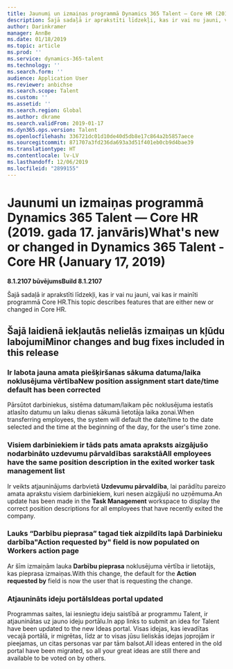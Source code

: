 ```yaml
---
title: Jaunumi un izmaiņas programmā Dynamics 365 Talent — Core HR (2019. gada 17. janvāris)
description: Šajā sadaļā ir aprakstīti līdzekļi, kas ir vai nu jauni, vai kas ir mainīti programmā Microsoft Dynamics 365 Talent — Core HR.
author: Darinkramer
manager: AnnBe
ms.date: 01/18/2019
ms.topic: article
ms.prod: ''
ms.service: dynamics-365-talent
ms.technology: ''
ms.search.form: ''
audience: Application User
ms.reviewer: anbichse
ms.search.scope: Talent
ms.custom: ''
ms.assetid: ''
ms.search.region: Global
ms.author: dkrame
ms.search.validFrom: 2019-01-17
ms.dyn365.ops.version: Talent
ms.openlocfilehash: 336721dc01d10de40d5db8e17c864a2b5857aece
ms.sourcegitcommit: 871707a3fd236da693a3d51f401eb0cb9d4bae39
ms.translationtype: HT
ms.contentlocale: lv-LV
ms.lasthandoff: 12/06/2019
ms.locfileid: "2899155"
---
```

# <a name="whats-new-or-changed-in-dynamics-365-talent---core-hr-january-17-2019"></a><span data-ttu-id="6fbe8-103">Jaunumi un izmaiņas programmā Dynamics 365 Talent — Core HR (2019. gada 17. janvāris)</span><span class="sxs-lookup"><span data-stu-id="6fbe8-103">What's new or changed in Dynamics 365 Talent - Core HR (January 17, 2019)</span></span>

<span data-ttu-id="6fbe8-104">**8.1.2107 būvējums**</span><span class="sxs-lookup"><span data-stu-id="6fbe8-104">**Build 8.1.2107**</span></span>

<span data-ttu-id="6fbe8-105">Šajā sadaļā ir aprakstīti līdzekļi, kas ir vai nu jauni, vai kas ir mainīti programmā Core HR.</span><span class="sxs-lookup"><span data-stu-id="6fbe8-105">This topic describes features that are either new or changed in Core HR.</span></span>

## <a name="minor-changes-and-bug-fixes-included-in-this-release"></a><span data-ttu-id="6fbe8-106">Šajā laidienā iekļautās nelielās izmaiņas un kļūdu labojumi</span><span class="sxs-lookup"><span data-stu-id="6fbe8-106">Minor changes and bug fixes included in this release</span></span>

### <a name="new-position-assignment-start-datetime-default-has-been-corrected"></a><span data-ttu-id="6fbe8-107">Ir labota jauna amata piešķiršanas sākuma datuma/laika noklusējuma vērtība</span><span class="sxs-lookup"><span data-stu-id="6fbe8-107">New position assignment start date/time default has been corrected</span></span>
<span data-ttu-id="6fbe8-108">Pārsūtot darbiniekus, sistēma datumam/laikam pēc noklusējuma iestatīs atlasīto datumu un laiku dienas sākumā lietotāja laika zonai.</span><span class="sxs-lookup"><span data-stu-id="6fbe8-108">When transferring employees, the system will default the date/time to the date selected and the time at the beginning of the day, for the user's time zone.</span></span>

### <a name="all-employees-have-the-same-position-description-in-the-exited-worker-task-management-list"></a><span data-ttu-id="6fbe8-109">Visiem darbiniekiem ir tāds pats amata apraksts aizgājušo nodarbināto uzdevumu pārvaldības sarakstā</span><span class="sxs-lookup"><span data-stu-id="6fbe8-109">All employees have the same position description in the exited worker task management list</span></span>
<span data-ttu-id="6fbe8-110">Ir veikts atjauninājums darbvietā **Uzdevumu pārvaldība**, lai parādītu pareizo amata aprakstu visiem darbiniekiem, kuri nesen aizgājuši no uzņēmuma.</span><span class="sxs-lookup"><span data-stu-id="6fbe8-110">An update has been made in the **Task Management** workspace to display the correct position descriptions for all employees that have recently exited the company.</span></span>

### <a name="action-requested-by-field-is-now-populated-on-workers-action-page"></a><span data-ttu-id="6fbe8-111">Lauks “Darbību pieprasa” tagad tiek aizpildīts lapā Darbinieku darbība</span><span class="sxs-lookup"><span data-stu-id="6fbe8-111">"Action requested by" field is now populated on Workers action page</span></span>
<span data-ttu-id="6fbe8-112">Ar šīm izmaiņām lauka **Darbību pieprasa** noklusējuma vērtība ir lietotājs, kas pieprasa izmaiņas.</span><span class="sxs-lookup"><span data-stu-id="6fbe8-112">With this change, the default for the **Action requested by** field is now the user that is requesting the change.</span></span>

### <a name="ideas-portal-updated"></a><span data-ttu-id="6fbe8-113">Atjaunināts ideju portāls</span><span class="sxs-lookup"><span data-stu-id="6fbe8-113">Ideas portal updated</span></span>
<span data-ttu-id="6fbe8-114">Programmas saites, lai iesniegtu ideju saistībā ar programmu Talent, ir atjauninātas uz jauno ideju portālu.</span><span class="sxs-lookup"><span data-stu-id="6fbe8-114">In app links to submit an idea for Talent have been updated to the new Ideas portal.</span></span> <span data-ttu-id="6fbe8-115">Visas idejas, kas ievadītas vecajā portālā, ir migrētas, līdz ar to visas jūsu lieliskās idejas joprojām ir pieejamas, un citas personas var par tām balsot.</span><span class="sxs-lookup"><span data-stu-id="6fbe8-115">All ideas entered in the old portal have been migrated, so all your great ideas are still there and available to be voted on by others.</span></span>  

